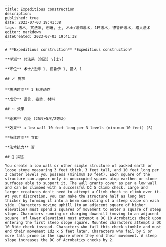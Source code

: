 
    ---
    title: Expeditious construction
    description: 
    published: true
    date: 2023-07-03 19:41:38
    tags: 法术, 咒法系, 创造, 土, 术士/法师法术, 1环法术, 德鲁伊法术, 猎人法术
    editor: markdown
    dateCreated: 2023-07-03 19:41:38
    ---

    # **Expeditious construction** *Expeditious construction*

    **学派** 咒法系 (创造) \[土\] 

    **环位** 术士/法师 1, 德鲁伊 1, 猎人 1

    ## 🪄 施放

    **施法时间** 1 标准动作

    **成分** 语言, 姿势, 材料

    ## ✨ 效果  

    **距离** 近距 (25尺+5尺/2等级) 

    **效果** a low wall 10 feet long per 3 levels (minimum 10 feet) (S) 

    **持续时间** 立即 

    **法术抗力** 否

    ## 📖 描述

    You create a low wall or other simple structure of packed earth or loose stone measuring 3 feet thick, 3 feet tall, and 10 feet long per 3 caster levels you possess (minimum 10 feet). Each square of the structure can appear only in unoccupied spaces atop earthen or stone surfaces able to support it. The wall grants cover as per a low wall and can be climbed with a successful DC 5 Climb check. Large and larger creatures don't need to attempt a Climb check to climb over it.  At your discretion, you can make the structure half as long but thicker by forming it into a berm consisting of a steep slope on each side. Characters moving uphill (to an adjacent square of higher elevation) must spend 2 squares of movement to enter a square of steep slope. Characters running or charging downhill (moving to an adjacent square  of lower elevation) must attempt a DC 10 Acrobatics check upon entering the first steep slope square. Mounted characters attempt a DC 10 Ride check instead. Characters who fail this check stumble and must end their movement 1d2 x 5 feet later. Characters who fail by 5 or more fall prone in the square where they end their movement. A steep slope increases the DC of Acrobatics checks by 2.
    